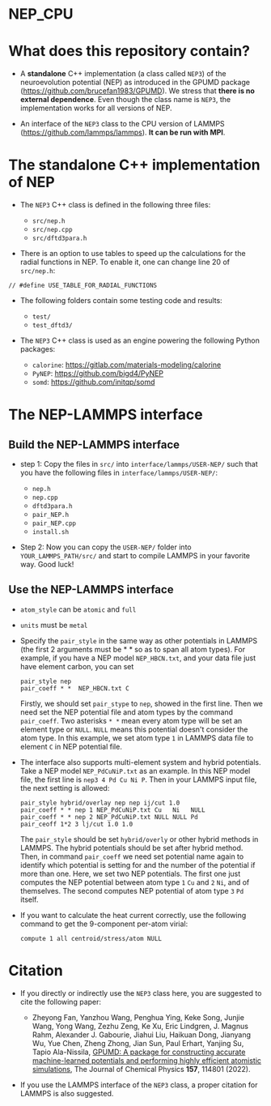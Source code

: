 # NEP_CPU

# What does this repository contain?

* A **standalone** C++ implementation (a class called `NEP3`) of the neuroevolution potential (NEP) as introduced in the GPUMD package (https://github.com/brucefan1983/GPUMD). We stress that **there is no external dependence**. Even though the class name is `NEP3`, the implementation works for all versions of NEP.

* An interface of the `NEP3` class to the CPU version of LAMMPS (https://github.com/lammps/lammps). **It can be run with MPI**.

# The standalone C++ implementation of NEP

* The `NEP3` C++ class is defined in the following three files:
  * `src/nep.h`
  * `src/nep.cpp`
  * `src/dftd3para.h`
  
* There is an option to use tables to speed up the calculations for the radial functions in NEP. To enable it, one can change line 20 of `src/nep.h`:

```
// #define USE_TABLE_FOR_RADIAL_FUNCTIONS
```
  
* The following folders contain some testing code and results:
  * `test/`
  * `test_dftd3/`
  
* The `NEP3` C++ class is used as an engine powering the following Python packages:
  * `calorine`: https://gitlab.com/materials-modeling/calorine
  * `PyNEP`: https://github.com/bigd4/PyNEP
  * `somd`: https://github.com/initqp/somd
  
# The NEP-LAMMPS interface

## Build the NEP-LAMMPS interface

* step 1: Copy the files in `src/` into `interface/lammps/USER-NEP/` such that you have the following files in `interface/lammps/USER-NEP/`:
  * `nep.h`
  * `nep.cpp`
  * `dftd3para.h`
  * `pair_NEP.h`
  * `pair_NEP.cpp`
  * `install.sh`
  
* Step 2: Now you can copy the `USER-NEP/` folder into `YOUR_LAMMPS_PATH/src/` and start to compile LAMMPS in your favorite way. Good luck!
  
## Use the NEP-LAMMPS interface

* `atom_style` can be `atomic` and `full`
* `units` must be `metal`
* Specify the `pair_style` in the same way as other potentials in LAMMPS (the first 2 arguments must be * * so as to span all atom types). For example, if you have a NEP model `NEP_HBCN.txt`, and your data file just have element carbon, you can set
  ```shell
  pair_style nep   
  pair_coeff * *  NEP_HBCN.txt C
  ```
  Firstly, we should set `pair_stype` to `nep`, showed in the first line. Then we need set the NEP potential file and atom types by the command `pair_coeff`. Two asterisks `* *` mean every atom type will be set an element type or `NULL`. `NULL` means this potential doesn't consider the atom type. In this example, we set atom type `1` in LAMMPS data file to element `C` in NEP potential file. 
* The interface also supports multi-element system and hybrid potentials. Take a NEP model `NEP_PdCuNiP.txt` as an example. In this NEP model file, the first line is `nep3 4 Pd Cu Ni P`. Then in your LAMMPS input file, the next setting is allowed:
  ```shell
  pair_style hybrid/overlay nep nep ij/cut 1.0
  pair_coeff * * nep 1 NEP_PdCuNiP.txt Cu   Ni   NULL
  pair_coeff * * nep 2 NEP_PdCuNiP.txt NULL NULL Pd
  pair_ceoff 1*2 3 lj/cut 1.0 1.0
  ```
  The `pair_style` should be set `hybrid/overly` or other hybrid methods in LAMMPS. The hybrid potentials should be set after hybrid method. Then, in command `pair_coeff` we need set potential name again to identify which potential is setting for and the number of the potential if more than one. 
  Here, we set two NEP potentials. The first one just computes the NEP potential between atom type `1` `Cu` and `2` `Ni`, and of themselves. The second computes NEP potential of atom type `3` `Pd` itself.

* If you want to calculate the heat current correctly, use the following command to get the 9-component per-atom virial:
  ```shell
  compute 1 all centroid/stress/atom NULL
  ```
  
# Citation

* If you directly or indirectly use the `NEP3` class here, you are suggested to cite the following paper:

  * Zheyong Fan, Yanzhou Wang, Penghua Ying, Keke Song, Junjie Wang, Yong Wang, Zezhu Zeng, Ke Xu, Eric Lindgren, J. Magnus Rahm, Alexander J. Gabourie, Jiahui Liu, Haikuan Dong, Jianyang Wu, Yue Chen, Zheng Zhong, Jian Sun, Paul Erhart, Yanjing Su, Tapio Ala-Nissila,
[GPUMD: A package for constructing accurate machine-learned potentials and performing highly efficient atomistic simulations](https://doi.org/10.1063/5.0106617), The Journal of Chemical Physics **157**, 114801 (2022).

* If you use the LAMMPS interface of the `NEP3` class, a proper citation for LAMMPS is also suggested. 

